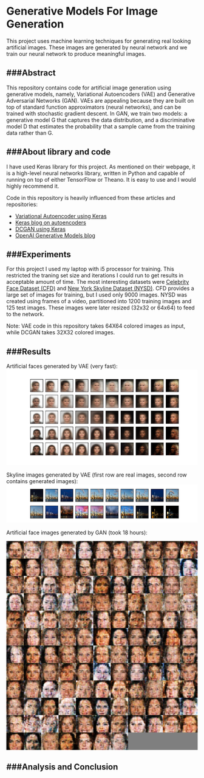 # Generative Models For Image Generation
This project uses machine learning techniques for generating real looking artificial images. These images are generated by neural network and we train our neural network to produce meaningful images.

###Abstract
---
This repository contains code for artificial image generation using generative models, namely, Variational Autoencoders (VAE) and Generative Adversarial Networks (GAN). VAEs are appealing because they are built on top of standard function approximators (neural networks), and can be trained with stochastic gradient descent. In GAN, we train two models: a generative model G that captures the data distribution, and a discriminative model D that estimates the probability that a sample came from the training data rather than G.

###About library and code
---
I have used Keras library for this project. As mentioned on their webpage, it is a high-level neural networks library, written in Python and capable of running on top of either TensorFlow or Theano. It is easy to use and I would highly recommend it.

Code in this repository is heavily influenced from these articles and repositories:
- [Variational Autoencoder using Keras](https://github.com/fchollet/keras/blob/master/examples/variational_autoencoder.py)
- [Keras blog on autoencoders](https://blog.keras.io/building-autoencoders-in-keras.html)
- [DCGAN using Keras](https://github.com/jacobgil/keras-dcgan)
- [OpenAI Generative Models blog](https://openai.com/blog/generative-models/)

###Experiments
---
For this project I used my laptop with i5 processor for training. This restricted the traning set size and iterations I could run to get results in acceptable amount of time. The most interesting datasets were [Celebrity Face Dataset (CFD)](http://mmlab.ie.cuhk.edu.hk/projects/CelebA.html) and [New York Skyline Dataset (NYSD)](https://www.youtube.com/watch?v=DDo73Njxdqc). CFD provides a large set of images for training, but I used only 9000 images. NYSD was created using frames of a video, partitioned into 1200 training images and 125 test images. These images were later resized (32x32 or 64x64) to feed to the network.

Note: VAE code in this repository takes 64X64 colored images as input, while DCGAN takes 32X32 colored images.

###Results
---
Artificial faces generated by VAE (very fast):
![Output with training from 9000 celebrity face](/final_face.png)

Skyline images generated by VAE (first row are real images, second row contains generated images):
![Output with training from 1200 skyline images](/final_skyline.png)

Artificial face images generated by GAN (took 18 hours):

![Output with training from 9000 celebrity faces](/GAN1.png)

###Analysis and Conclusion
---

